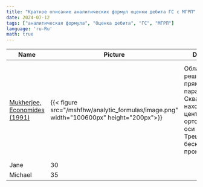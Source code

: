 ```yaml
---
title: "Краткое описание аналитических формул оценки дебита ГС с МГРП"
date: 2024-07-12
tags: ["аналитическая формула", "Оценка дебита", "ГС", "МГРП"]
language: 'ru-Ru'
math: true
---
```


<table>
  <thead>
    <tr>
      <th>Name</th>
      <th>Picture</th>
      <th>Description</th>
      <th>Formula</th>
    </tr>
  </thead>
  <tbody>
    <tr>
      <td><a href ="../analytic_formulas/economides_1991">Mukherjee, Economides (1991)</a></td>
      <td>{{< figure src="/mshfhw/analytic_formulas/image.png" width="100600px" height="200px">}}</td>
      <td>
        Область решения: прямоугольный параллелепипед. Скважина находится в центре, трещины ортогональны оси скважины. Трещины бесконечной проницаемости. 
      </td>
      <td>
      $$
        \begin{array}l
            q_f = \dfrac{2 k_{H} \left(2 x_f h\right)\triangle p}{\mu B x} \\
            x = \dfrac{L}{2\left(n-1\right)} \\
            \triangle p = ???
        \end{array}
        % \qquad(1)
      $$
      </td>
    </tr>
    <tr>
      <td>Jane</td>
      <td>30</td>
      <td></td>
      <td></td>
    </tr>
    <tr>
      <td>Michael</td>
      <td>35</td>
      <td></td>
      <td></td>
    </tr>
  </tbody>
</table>



